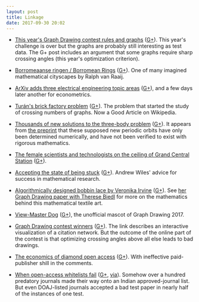 ```yaml
---
layout: post
title: Linkage
date: 2017-09-30 20:02
---
```

* [This year's Graph Drawing contest rules and graphs](http://www.graphdrawing.de/contest2017/challenge.html) ([G+](https://plus.google.com/100003628603413742554/posts/5y2icm5XQLx)). This year's challenge is over but the graphs are probably still interesting as test data. The G+ post includes an argument that some graphs require sharp crossing angles (this year's optimization criterion).

* [Borromeaanse ringen / Borromean Rings](http://ralphvanraaij.blogspot.nl/2017/04/borromeaanse-ringen-borromean-rings.html) ([G+](https://plus.google.com/100003628603413742554/posts/EyR9FCmgsxV)). One of many imagined mathematical cityscapes by Ralph van Raaij.

* [ArXiv adds three electrical engineering topic areas](https://arxiv.org/help/eess/announcement) ([G+](https://plus.google.com/100003628603413742554/posts/5VzFDkmDuH6)), and a few days later another for econometrics.

* [Turán's brick factory problem](https://en.wikipedia.org/wiki/Tur%C3%A1n%27s_brick_factory_problem) ([G+](https://plus.google.com/100003628603413742554/posts/Y7H4Yc53h1f)). The problem that started the study of crossing numbers of graphs. Now a Good Article on Wikipedia.

* [Thousands of new solutions to the three-body problem](https://www.newscientist.com/article/2148074-infamous-three-body-problem-has-over-a-thousand-new-solutions/) ([G+](https://plus.google.com/100003628603413742554/posts/EjcB8P75NtP)). It appears from [the preprint](https://arxiv.org/abs/1709.04775) that these supposed new periodic orbits have only been determined numerically, and have not been verified to exist with rigorous mathematics.

* [The female scientists and technologists on the ceiling of Grand Central Station](https://www.forbes.com/sites/hilarybrueck/2017/09/20/grand-central-ceiling-women-in-science-and-stem-ge-millie-dresselhaus/) ([G+](https://plus.google.com/100003628603413742554/posts/iWqyhaYsQ6G)).

* [Accepting the state of being stuck](https://mathwithbaddrawings.com/2017/09/20/the-state-of-being-stuck/) ([G+](https://plus.google.com/100003628603413742554/posts/DT3GzMfcquu)). Andrew Wiles' advice for success in mathematical research.

* [Algorithmically designed bobbin lace by Veronika Irvine](https://tesselace.com/gallery/) ([G+](https://plus.google.com/100003628603413742554/posts/RZRdKFaafPv)). See [her Graph Drawing paper with Therese Biedl](http://arxiv.org/abs/1708.09778) for more on the mathematics behind this mathematical textile art.

* [View-Master Dog](http://www.ics.uci.edu/~eppstein/pix/vmdog/index.html) ([G+](https://plus.google.com/100003628603413742554/posts/1D2kkHcvKZr)), the unofficial mascot of Graph Drawing 2017.

* [Graph Drawing contest winners](https://plus.google.com/100372006947364662364/posts/5VV3yrD4SBb) ([G+](https://plus.google.com/100003628603413742554/posts/ZfiGvFKkuhZ)). The link describes an interactive visualization of a citation network. But the outcome of the online part of the contest is that optimizing crossing angles above all else leads to bad drawings.

* [The economics of diamond open access](https://blogs.harvard.edu/pamphlet/2012/03/06/an-efficient-journal/) ([G+](https://plus.google.com/100003628603413742554/posts/QVax5u2km26)). With ineffective paid-publisher shill in the comments.

* [When open-access whitelists fail](http://www.thehindu.com/sci-tech/science/ugcs-approved-journal-list-has-111-more-predatory-journals/article19677830.ece) ([G+](https://plus.google.com/100003628603413742554/posts/LivfL6iELXo), [via](http://retractionwatch.com/2017/09/23/weekend-reads-sexual-harassment-scientific-misconduct-says-one-society-favorite-plagiarism-excuses/)). Somehow over a hundred predatory journals made their way onto an Indian approved-journal list. But even DOAJ-listed journals accepted a bad test paper in nearly half of the instances of one test.